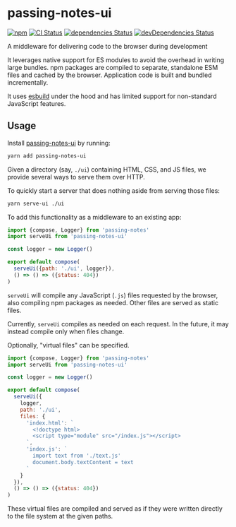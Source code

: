 # passing-notes-ui
[![npm](https://img.shields.io/npm/v/passing-notes-ui.svg)](https://www.npmjs.com/package/passing-notes-ui)
[![CI Status](https://github.com/vinsonchuong/passing-notes-ui/workflows/CI/badge.svg)](https://github.com/vinsonchuong/passing-notes-ui/actions?query=workflow%3ACI)
[![dependencies Status](https://david-dm.org/vinsonchuong/passing-notes-ui/status.svg)](https://david-dm.org/vinsonchuong/passing-notes-ui)
[![devDependencies Status](https://david-dm.org/vinsonchuong/passing-notes-ui/dev-status.svg)](https://david-dm.org/vinsonchuong/passing-notes-ui?type=dev)

A middleware for delivering code to the browser during development

It leverages native support for ES modules to avoid the overhead in writing
large bundles. npm packages are compiled to separate, standalone ESM files and
cached by the browser. Application code is built and bundled incrementally.

It uses [esbuild](https://esbuild.github.io/) under the hood and has limited
support for non-standard JavaScript features.

## Usage
Install [passing-notes-ui](https://www.npmjs.com/package/passing-notes-ui)
by running:

```sh
yarn add passing-notes-ui
```

Given a directory (say, `./ui`) containing HTML, CSS, and JS files, we provide
several ways to serve them over HTTP.

To quickly start a server that does nothing aside from serving those files:

```bash
yarn serve-ui ./ui
```

To add this functionality as a middleware to an existing app:

```javascript
import {compose, Logger} from 'passing-notes'
import serveUi from 'passing-notes-ui'

const logger = new Logger()

export default compose(
  serveUi({path: './ui', logger}),
  () => () => ({status: 404})
)
```

`serveUi` will compile any JavaScript (`.js`) files requested by the browser,
also compiling npm packages as needed. Other files are served as static files.

Currently, `serveUi` compiles as needed on each request. In the future, it may
instead compile only when files change.

Optionally, "virtual files" can be specified.

```javascript
import {compose, Logger} from 'passing-notes'
import serveUi from 'passing-notes-ui'

const logger = new Logger()

export default compose(
  serveUi({
    logger,
    path: './ui',
    files: {
      'index.html': `
        <!doctype html>
        <script type="module" src="/index.js"></script>
      `,
      'index.js': `
        import text from './text.js'
        document.body.textContent = text
      `
    }
  }),
  () => () => ({status: 404})
)
```

These virtual files are compiled and served as if they were written directly to
the file system at the given paths.
